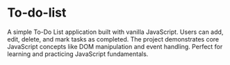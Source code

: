 # To-do-list
A simple To-Do List application built with vanilla JavaScript. Users can add, edit, delete, and mark tasks as completed. The project demonstrates core JavaScript concepts like DOM manipulation and event handling. Perfect for learning and practicing JavaScript fundamentals.
